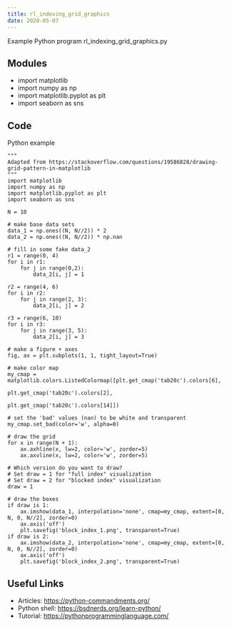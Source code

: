 ```yaml
---
title: rl_indexing_grid_graphics
date: 2020-05-07
---
```

Example Python program rl_indexing_grid_graphics.py

## Modules

* import matplotlib
* import numpy as np
* import matplotlib.pyplot as plt
* import seaborn as sns

## Code

Python example

    """
    Adapted from https://stackoverflow.com/questions/19586828/drawing-grid-pattern-in-matplotlib
    """
    import matplotlib
    import numpy as np
    import matplotlib.pyplot as plt
    import seaborn as sns
    
    N = 10
    
    # make base data sets
    data_1 = np.ones((N, N//2)) * 2
    data_2 = np.ones((N, N//2)) * np.nan
    
    # fill in some fake data_2
    r1 = range(0, 4)
    for i in r1:
        for j in range(0,2):
            data_2[i, j] = 1
    
    r2 = range(4, 6)
    for i in r2:
        for j in range(2, 3):
            data_2[i, j] = 2
    
    r3 = range(6, 10)
    for i in r3:
        for j in range(3, 5):
            data_2[i, j] = 3
    
    # make a figure + axes
    fig, ax = plt.subplots(1, 1, tight_layout=True)
    
    # make color map
    my_cmap = matplotlib.colors.ListedColormap([plt.get_cmap('tab20c').colors[6],
                                                plt.get_cmap('tab20c').colors[2],
                                                plt.get_cmap('tab20c').colors[14]])
    
    # set the 'bad' values (nan) to be white and transparent
    my_cmap.set_bad(color='w', alpha=0)
    
    # draw the grid
    for x in range(N + 1):
        ax.axhline(x, lw=2, color='w', zorder=5)
        ax.axvline(x, lw=2, color='w', zorder=5)
    
    # Which version do you want to draw?
    # Set draw = 1 for "full index" visualization
    # Set draw = 2 for "blocked index" visualization
    draw = 1
    
    # draw the boxes
    if draw is 1:
        ax.imshow(data_1, interpolation='none', cmap=my_cmap, extent=[0, N, 0, N//2], zorder=0)
        ax.axis('off')
        plt.savefig('block_index_1.png', transparent=True)
    if draw is 2:
        ax.imshow(data_2, interpolation='none', cmap=my_cmap, extent=[0, N, 0, N//2], zorder=0)
        ax.axis('off')
        plt.savefig('block_index_2.png', transparent=True)
    

## Useful Links

- Articles: https://python-commandments.org/
- Python shell: https://bsdnerds.org/learn-python/
- Tutorial: https://pythonprogramminglanguage.com/
